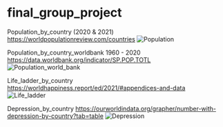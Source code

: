 # final_group_project


Population_by_country (2020 & 2021)
https://worldpopulationreview.com/countries
![Population](https://user-images.githubusercontent.com/85839235/140621610-7aa72cd5-e709-4da4-8969-1fe95657eaf6.png)





Population_by_country_worldbank 1960 - 2020
https://data.worldbank.org/indicator/SP.POP.TOTL
![Population_world_bank](https://user-images.githubusercontent.com/85839235/140621612-dc922a3f-b001-4c99-886b-c1fac4a43782.png)






Life_ladder_by_country
https://worldhappiness.report/ed/2021/#appendices-and-data
![Life_ladder](https://user-images.githubusercontent.com/85839235/140621613-5680fb36-8d47-472c-9008-8bc0dba4a039.png)





Depression_by_country
https://ourworldindata.org/grapher/number-with-depression-by-country?tab=table
![Depression](https://user-images.githubusercontent.com/85839235/140621615-85a76f6f-4b09-40c9-b08f-0edeee00953b.png)




